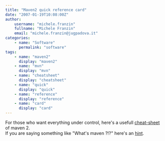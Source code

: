```yaml
---
title: "Maven2 quick reference card"
date: "2007-01-19T10:08:00Z"
author:
    username: "michele.franzin"
    fullname: "Michele Franzin"
    email: "michele.franzin@jugpadova.it"
categories:
    - name: "Software"
      permalink: "software"
tags:
    - name: "maven2"
      display: "maven2"
    - name: "mvn"
      display: "mvn"
    - name: "cheatsheet"
      display: "cheatsheet"
    - name: "quick"
      display: "quick"
    - name: "reference"
      display: "reference"
    - name: "card"
      display: "card"
---
```


For those who want everything under control, here's a usefull
[cheat-sheet](http://maven.apache.org/guides/MavenQuickReferenceCard.pdf)
of maven 2.\
If you are saying something like "What's maven ?!?" here's an
[hint](http://maven.apache.org/).
